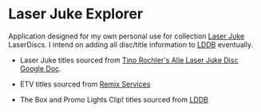 # Laser Juke Explorer
Application designed for my own personal use for collection [Laser Juke](https://forum.lddb.com/viewtopic.php?f=22&t=225) LaserDiscs. I intend on adding all disc/title information to [LDDB](https://www.lddb.com/) eventually.


- Laser Juke titles sourced from [Tino Rochler's Alle Laser Juke Disc Google Doc](https://docs.google.com/document/d/1_k4GNC842r9RLUN2l3n50vRKuRUhfxBdSu0rVdYQmVw).

- ETV titles sourced from [Remix Services](https://www.remixservices.com/services/service/etvideolink-etv-network)

- The Box and Promo Lights Clip! titles sourced from [LDDB](https://www.lddb.com/)
